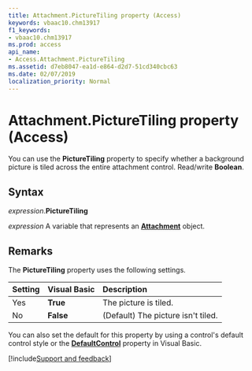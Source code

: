 ```yaml
---
title: Attachment.PictureTiling property (Access)
keywords: vbaac10.chm13917
f1_keywords:
- vbaac10.chm13917
ms.prod: access
api_name:
- Access.Attachment.PictureTiling
ms.assetid: d7eb8047-ea1d-e864-d2d7-51cd340cbc63
ms.date: 02/07/2019
localization_priority: Normal
---
```



# Attachment.PictureTiling property (Access)

You can use the **PictureTiling** property to specify whether a background picture is tiled across the entire attachment control. Read/write **Boolean**.


## Syntax

_expression_.**PictureTiling**

_expression_ A variable that represents an **[Attachment](Access.Attachment.md)** object.


## Remarks

The **PictureTiling** property uses the following settings.

|Setting|Visual Basic|Description|
|:-----|:-----|:-----|
|Yes|**True**|The picture is tiled.|
|No|**False**|(Default) The picture isn't tiled.|

You can also set the default for this property by using a control's default control style or the **[DefaultControl](access.form.defaultcontrol.md)** property in Visual Basic.




[!include[Support and feedback](~/includes/feedback-boilerplate.md)]